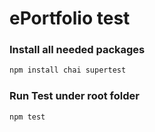# ePortfolio test

### Install all needed packages

```bash
npm install chai supertest
```

### Run Test under root folder

```bash
npm test
```


